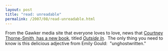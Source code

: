 ```yaml
---
layout: post
title: "read: unreadable"
permalink: /2007/08/read-unreadable.html
---
```


From the Gawker media site that everyone loves to love, news that [Courtney Thorne-Smith  has a new book](http://gawker.com/news/gawker-book-club/courtney-thorne+smith-understands-suffering-286763.php), titled _[Outside In](http://www.amazon.com/exec/obidos/ASIN/0767927494/statingtheobviou/ref=nosim/)_.  The only thing you need to know is this delicious adjective from Emily Gould:  "unghostwritten."